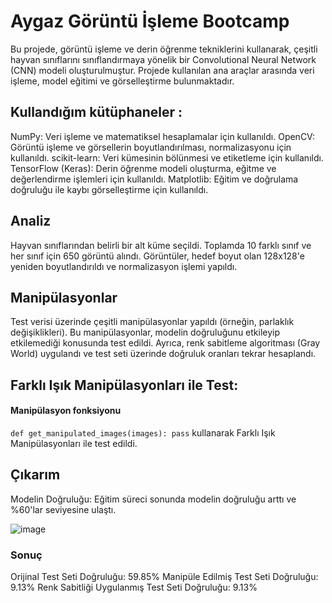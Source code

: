 # Aygaz Görüntü İşleme Bootcamp
Bu projede, görüntü işleme ve derin öğrenme tekniklerini kullanarak, çeşitli hayvan sınıflarını sınıflandırmaya yönelik bir Convolutional Neural Network (CNN) modeli oluşturulmuştur. Projede kullanılan ana araçlar arasında veri işleme, model eğitimi ve görselleştirme bulunmaktadır.

## Kullandığım kütüphaneler :
  NumPy: Veri işleme ve matematiksel hesaplamalar için kullanıldı.
  OpenCV: Görüntü işleme ve görsellerin boyutlandırılması, normalizasyonu için kullanıldı.
  scikit-learn: Veri kümesinin bölünmesi ve etiketleme için kullanıldı.
  TensorFlow (Keras): Derin öğrenme modeli oluşturma, eğitme ve değerlendirme işlemleri için kullanıldı.
  Matplotlib: Eğitim ve doğrulama doğruluğu ile kaybı görselleştirme için kullanıldı.

## Analiz
Hayvan sınıflarından belirli bir alt küme seçildi. Toplamda 10 farklı sınıf ve her sınıf için 650 görüntü alındı.
Görüntüler, hedef boyut olan 128x128'e yeniden boyutlandırıldı ve normalizasyon işlemi yapıldı.

## Manipülasyonlar
Test verisi üzerinde çeşitli manipülasyonlar yapıldı (örneğin, parlaklık değişiklikleri). Bu manipülasyonlar, modelin doğruluğunu etkileyip etkilemediği konusunda test edildi.
Ayrıca, renk sabitleme algoritması (Gray World) uygulandı ve test seti üzerinde doğruluk oranları tekrar hesaplandı.

## Farklı Işık Manipülasyonları ile Test:
#### Manipülasyon fonksiyonu
``def get_manipulated_images(images):
  pass``
kullanarak Farklı Işık Manipülasyonları ile test edildi.

## Çıkarım
Modelin Doğruluğu: Eğitim süreci sonunda modelin doğruluğu arttı ve %60'lar seviyesine ulaştı.


![image](https://github.com/user-attachments/assets/2fe5ac23-e9da-499d-8844-ca094b554120)

### Sonuç
Orijinal Test Seti Doğruluğu: 59.85%
Manipüle Edilmiş Test Seti Doğruluğu: 9.13%
Renk Sabitliği Uygulanmış Test Seti Doğruluğu: 9.13%
